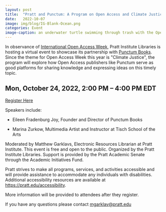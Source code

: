 ```yaml
---
layout: post
title:  "Pratt and Punctum: A Program on Open Access and Climate Justice"
date:   2022-10-07
image: img/blog/IG-Blank-Ocean.png
categories: Event
image-caption: an underwater turtle swimming through trash with the Open Access Logo on top
---
```


In observance of [International Open Access Week](https://www.openaccessweek.org/), Pratt Institute Libraries is hosting a virtual event to showcase its partnership with [Punctum Books](https://punctumbooks.com/). Since the theme for Open Access Week this year is "Climate Justice", the program will explore how Open Access publishers like Punctum serve as good platforms for sharing knowledge and expressing ideas on this timely topic. 

## Mon, October 24, 2022, 2:00 PM – 4:00 PM EDT

<a class="btn pratt-btn" href="https://www.eventbrite.com/e/pratt-and-punctum-a-program-on-open-access-and-climate-justice-tickets-430399756257">Register Here</a>


Speakers include:

- Eileen Fradenburg Joy, Founder and Director of Punctum Books

- Marina Zurkow, Multimedia Artist and Instructor at Tisch School of the Arts



Moderated by Matthew Garklavs, Electronic Resources Librarian at Pratt Institute. This event is free and open to the public. Organized by the Pratt Institute Libraries. Support is provided by the Pratt Academic Senate through the Academic Initiatives Fund.


Pratt strives to make all programs, services, and activities accessible and will provide assistance to accommodate any individuals with disabilities. Additional accessibility resources are available at https://pratt.edu/accessibility.

More information will be provided to attendees after they register.

If you have any questions please contact mgarklav@pratt.edu
